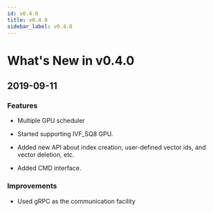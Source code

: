 ```yaml
---
id: v0.4.0
title: v0.4.0
sidebar_label: v0.4.0
---
```


# What's New in v0.4.0

## 2019-09-11

### Features

- Multiple GPU scheduler

- Started supporting IVF_SQ8 GPU.

- Added new API about index creation, user-defined vector ids, and vector deletion, etc. 

- Added CMD interface.

### Improvements

- Used gRPC as the communication facility
